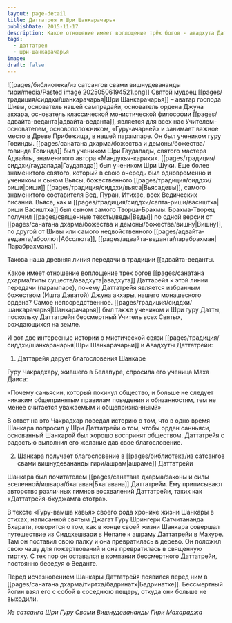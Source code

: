 ```yaml
---
layout: page-detail
title: Даттатрея и Шри Шанкарачарья
publishDate: 2015-11-17
description: Какое отношение имеет воплощение трёх богов - авадхута Даттатрейя - к этой линии передачи (парампаре) и почему именно Даттатрейя считается избранным божеством (Ишта Дэватой) Джуна акхары, нашего монашеского ордена? Это отношение самое прямое и непосредственное. Шанкарачарья также считался учеником и Шри Гуру Датты, ведь Даттатрейя - бессмертный Учитель всех Святых, приходящих на землю.
tags:
  - даттатрея
  - шри-шанкарачарья
image: 
draft: false
---
```

![[pages/библиотека/из сатсангов свами вишнудевананды гири/media/Pasted image 20250506194521.png]]
Святой мудрец [[pages/традиция/сиддхи/шанкарачарья|Шри Шанкарачарья]] – аватар господа Шивы, основатель нашей сампрадайи, основатель ордена Джуна акхара, основатель классической монистической философии [[pages/адвайта-веданта|адвайта-веданта]], является для всех нас Учителем-основателем, основоположником, «Гуру-ачарьей» и занимает важное место в Древе Прибежища, в нашей парампаре. Он был учеником гуру Говинды. [[pages/санатана дхарма/божества и демоны/божества/говинда|Говинда]] был учеником Шри Гаудапады, святого мастера Адвайты, знаменитого автора «Мандукья-карики». [[pages/традиция/сиддхи/гаудапада|Гаудапада]] был учеником Шри Шуки. Еще более знаменитого святого, который в свою очередь был одновременно и учеником и сыном Вьясы, божественного [[pages/традиция/сиддхи/риши|риши]] [[pages/традиция/сиддхи/вьяса|Вьясадевы]], самого знаменитого составителя Вед, Пуран, Итихас, всех Ведических писаний. Вьяса, как и [[pages/традиция/сиддхи/сапта-риши/васиштха|риши  Васиштха]] был сыном самого Творца-Брахмы. Брахма-Творец получил [[pages/священные тексты/веды|Веды]] по одной версии от [[pages/санатана дхарма/божества и демоны/божества/вишну|Вишну]], по другой от Шивы или самого недвойственного [[pages/адвайта-веданта/абсолют|Абсолюта]], [[pages/адвайта-веданта/парабрахман|Парабрахмана]].

Такова наша древняя линия передачи в традиции [[адвайта-веданты. 

Какое имеет отношение воплощение трех богов [[pages/санатана дхарма/типы существ/авадхута|авадхута]] Даттарейя к этой линии передачи (парампаре), почему Даттатрейя является избранным божеством (Ишта Дэватой) Джуна акхары, нашего монашеского ордена? Самое непосредственное. [[pages/традиция/сиддхи/шанкарачарья|Шанкарачарья]] был также учеником и Шри гуру Датты, поскольку Даттатрейя бессмертный Учитель всех Святых, рождающихся на земле.

И вот две интересные истории о мистической связи  [[pages/традиция/сиддхи/шанкарачарья|Шри Шанкарачарьи]] и Авадхуты Даттатрейи:

1) Даттарейя дарует благословения Шанкаре

Гуру Чакрадхару, жившего в Белапуре, спросила его ученица Маха Даиса:

«Почему саньясин, который покинул общество, и больше не следует никаким общепринятым правилам поведения и обязанностям, тем не менее считается уважаемым и общепризнанным?»

В ответ на это Чакрадхар поведал историю о том, что в одно время Шанкара попросил у Шри Даттатрейи о том, чтобы орден санньяси, основанный Шанкарой был хорошо воспринят обществом. Даттатрейя с радостью выполнил его желание дав свое благословение.

2) Шанкара получает благословение в [[pages/библиотека/из сатсангов свами вишнудевананды гири/ашрам|ашраме]] Даттатрейи

Шанкара был почитателем [[pages/санатана дхарма/законы и силы вселенной/ишвара/бхагаван|Бхагавана]] Даттатрейи. Ему приписывают авторство различных гимнов восхвалений Даттатрейи, таких как «Даттатрейя-бхуджамга стотра».

В тексте «Гуру-вамша кавья» своего рода хронике жизни Шанкары в стихах, написанной святым Джагат Гуру Шрингери Сатчитананда Бхарати, говорится о том, как в конце своей жизни Шанкара совершал путешествие из Сиддхешвари в Непале к ашраму Даттатрейи в Махуре. Там он поставил свою палку и она превратилась в дерево. Он положил свою чашу для пожертвований и она превратилась в священную тиртху. С тех пор он оставался в компании бессмертного Даттатрейи, постоянно беседуя о Веданте. 

Перед исчезновением Шанкары Даттатрейя появился перед ним в [[pages/санатана дхарма/тиртха/бадринатх|Бадринатхе]]. Бессмертный йогин взял его с собой в соседнюю пещеру, откуда они больше не выходили.

*Из сатсанга Шри Гуру Свами Вишнудевананды Гири Махараджа*

